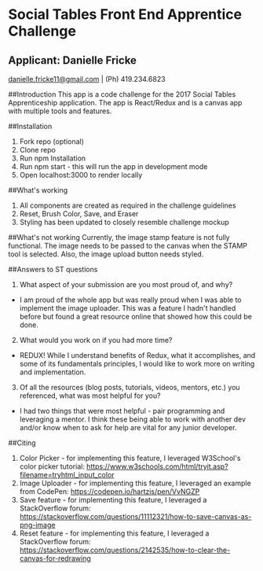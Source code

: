 # Social Tables Front End Apprentice Challenge
## Applicant: Danielle Fricke
danielle.fricke11@gmail.com | (Ph) 419.234.6823

##Introduction
This app is a code challenge for the 2017 Social Tables Apprenticeship application. The app is React/Redux and is a canvas app with multiple tools and features.

##Installation
1. Fork repo (optional)
2. Clone repo
3. Run npm Installation
4. Run npm start - this will run the app in development mode
5. Open localhost:3000 to render locally

##What's working
1. All components are created as required in the challenge guidelines
2. Reset, Brush Color, Save, and Eraser
3. Styling has been updated to closely resemble challenge mockup

##What's not working
Currently, the image stamp feature is not fully functional. The image needs to be passed to the canvas when the STAMP tool is selected. Also, the image upload button needs styled.

##Answers to ST questions
1. What aspect of your submission are you most proud of, and why?
  - I am proud of the whole app but was really proud when I was able to implement the image uploader. This was a feature I hadn't handled before but found a great resource online that showed how this could be done.
2. What would you work on if you had more time?  
  - REDUX! While I understand benefits of Redux, what it accomplishes, and some of its fundamentals principles, I would like to work more on writing and implementation.
3. Of all the resources (blog posts, tutorials, videos, mentors, etc.) you referenced, what was most helpful for you?
  - I had two things that were most helpful - pair programming and leveraging a mentor. I think these being able to work with another dev and/or know when to ask for help are vital for any junior developer.

##Citing
1. Color Picker - for implementing this feature, I leveraged W3School's color picker tutorial: https://www.w3schools.com/html/tryit.asp?filename=tryhtml_input_color
2. Image Uploader - for implementing this feature, I leveraged an example from CodePen: https://codepen.io/hartzis/pen/VvNGZP
3. Save feature - for implementing this feature, I leveraged a StackOverflow forum:
https://stackoverflow.com/questions/11112321/how-to-save-canvas-as-png-image
4. Reset feature - for implementing this feature, I leveraged a StackOverflow forum: https://stackoverflow.com/questions/2142535/how-to-clear-the-canvas-for-redrawing

